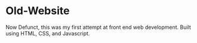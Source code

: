# Old-Website
Now Defunct, this was my first attempt at front end web development. Built using HTML, CSS, and Javascript.
